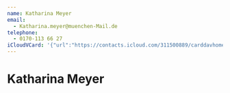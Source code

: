 ```yaml
---
name: Katharina Meyer
email:
  - Katharina.meyer@muenchen-Mail.de
telephone:
  - 0170-113 66 27
iCloudVCard: '{"url":"https://contacts.icloud.com/311500889/carddavhome/card/BAF0326E-3C06-4F6B-9AC7-960B83046F9F.vcf","etag":"\"kmfhb0kr\"","data":"BEGIN:VCARD\r\nVERSION:3.0\r\nFN:\r\nN:Meyer;Katharina;;;\r\nUID:9B28BFF8-D8DA-4A39-8E8E-C5FE83ADC5E2\r\nPRODID:-//Apple Inc.//iOS 9.3.5//EN\r\nREV:2025-04-03T22:16:30Z\r\nORG:;\r\nEMAIL:Katharina.meyer@muenchen-Mail.de\r\nTEL:0170-113 66 27\r\nEND:VCARD"}'
---
```

# Katharina Meyer